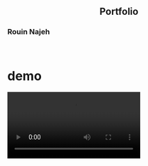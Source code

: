 <h2 align="center">
  Portfolio<br/>
  <h3 >Rouin Najeh</h3>
</h2>


<br/>



<h1>demo</h1>
<video controls>
  <source src="./src/Assets" autoplay="true" type="video/mp4">


   <a href="./src/Assets">un lien pour télécharger la vidéo</a>
</video>





## Built With

My personal portfolio <h1>Rouin Najeh</h1> which features some of my github projects as well as my resume and technical skills.<br/>

This project was built using these technologies.

- React.js
- Node.js
- Express.js
- CSS3
- VsCode


## Features

**📖 Multi-Page Layout**

**🎨 Styled with React-Bootstrap and Css with easy to customize colors**

**📱 Fully Responsive**

## Getting Started

Clone down this repository. You will need `node.js` and `git` installed globally on your machine.

## 🛠 Installation and Setup Instructions

1. Installation: `npm install`

2. In the project directory, you can run: `npm start`

Runs the app in the development mode.\
Open [http://localhost:3000](http://localhost:3000) to view it in the browser.
The page will reload if you make edits.

## Usage Instructions

Open the project folder and Navigate to `/src/components/`. <br/>
You will find all the components used and you can edit your information accordingly.

### Show your support

Give a ⭐ if you like this website!

